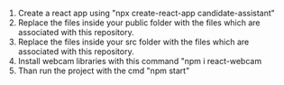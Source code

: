 1. Create a react app using "npx create-react-app candidate-assistant"
2. Replace the files inside your public folder with the files which are associated with this repository.
3. Replace the files inside your src folder with the files which are associated with this repository.
4. Install webcam libraries with this command "npm i react-webcam
5. Than run the project with the cmd "npm start"
